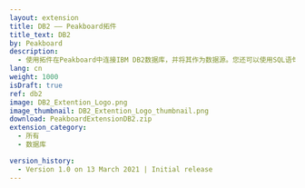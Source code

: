 ```yaml
---
layout: extension
title: DB2 —— Peakboard拓件
title_text: DB2
by: Peakboard
description: 
  - 使用拓件在Peakboard中连接IBM DB2数据库，并将其作为数据源。您还可以使用SQL语句从DB2数据库中读取数据。
lang: cn
weight: 1000
isDraft: true
ref: db2
image: DB2_Extention_Logo.png
image_thumbnail: DB2_Extention_Logo_thumbnail.png
download: PeakboardExtensionDB2.zip
extension_category:
  - 所有
  - 数据库

version_history:
  - Version 1.0 on 13 March 2021 | Initial release
---
```


